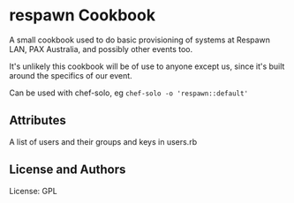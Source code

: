 respawn Cookbook
================

A small cookbook used to do basic provisioning of systems at Respawn LAN, PAX Australia, and possibly other events too.

It's unlikely this cookbook will be of use to anyone except us, since it's built around
the specifics of our event.

Can be used with chef-solo, eg `chef-solo -o 'respawn::default'`


Attributes
----------

A list of users and their groups and keys in users.rb


License and Authors
-------------------
License: GPL

